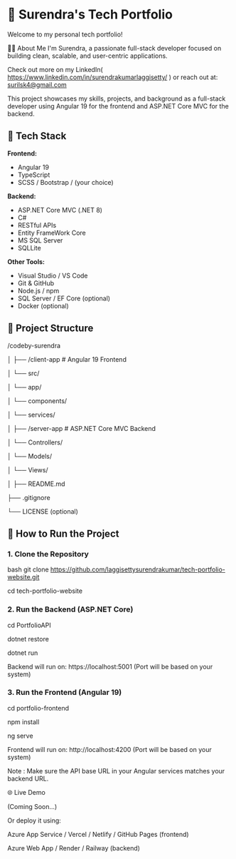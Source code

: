 # 💼 Surendra's Tech Portfolio

Welcome to my personal tech portfolio! 

🙋‍♂️ About Me
I'm Surendra, a passionate full-stack developer focused on building clean, scalable, and user-centric applications.

Check out more on my LinkedIn( https://www.linkedin.com/in/surendrakumarlaggisetty/ ) or reach out at: surilsk4@gmail.com

This project showcases my skills, projects, and background as a full-stack developer using Angular 19 for the frontend and ASP.NET Core MVC for the backend.

## 🚀 Tech Stack

**Frontend:**
- Angular 19
- TypeScript
- SCSS / Bootstrap / (your choice)

**Backend:**
- ASP.NET Core MVC (.NET 8)
- C#
- RESTful APIs
- Entity FrameWork Core
- MS SQL Server
- SQLLite

**Other Tools:**
- Visual Studio / VS Code
- Git & GitHub
- Node.js / npm
- SQL Server / EF Core (optional)
- Docker (optional)


## 📁 Project Structure

/codeby-surendra 

│ ├── /client-app # Angular 19 Frontend 

│ └── src/ 

│ └── app/ 

│ └── components/ 

│ └── services/ 

│ ├── /server-app # ASP.NET Core MVC Backend 

│ └── Controllers/ 

│ └── Models/ 

│ └── Views/ 

│ ├── README.md 

├── .gitignore 

└── LICENSE (optional)


## 🧪 How to Run the Project

### 1. Clone the Repository
bash git clone https://github.com/laggisettysurendrakumar/tech-portfolio-website.git

cd tech-portfolio-website

### 2. Run the Backend (ASP.NET Core)

cd PortfolioAPI

dotnet restore

dotnet run

Backend will run on: https://localhost:5001 (Port will be based on your system)

### 3. Run the Frontend (Angular 19)

cd portfolio-frontend

npm install

ng serve

Frontend will run on: http://localhost:4200 (Port will be based on your system)

Note : Make sure the API base URL in your Angular services matches your backend URL.

🌐 Live Demo

(Coming Soon...)

Or deploy it using:

Azure App Service / Vercel / Netlify / GitHub Pages (frontend)

Azure Web App / Render / Railway (backend)
